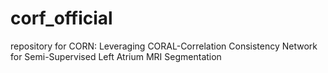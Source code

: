 # corf_official
repository for CORN: Leveraging CORAL-Correlation Consistency Network for Semi-Supervised Left Atrium MRI Segmentation
